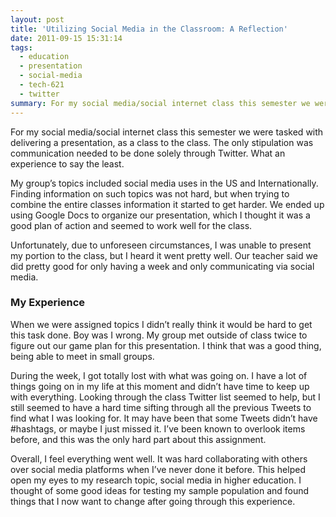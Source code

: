 ```yaml
---
layout: post
title: 'Utilizing Social Media in the Classroom: A Reflection'
date: 2011-09-15 15:31:14
tags:
  - education
  - presentation
  - social-media
  - tech-621
  - twitter
summary: For my social media/social internet class this semester we were tasked with delivering a presentation, as a class to the class. The only stipulation was communication needed to be done solely through Twitter. What an experience to say the least
---
```

For my social media/social internet class this semester we were tasked with delivering a presentation, as a class to the class. The only stipulation was communication needed to be done solely through Twitter. What an experience to say the least.

My group’s topics included social media uses in the US and Internationally. Finding information on such topics was not hard, but when trying to combine the entire classes information it started to get harder. We ended up using Google Docs to organize our presentation, which I thought it was a good plan of action and seemed to work well for the class.

Unfortunately, due to unforeseen circumstances, I was unable to present my portion to the class, but I heard it went pretty well. Our teacher said we did pretty good for only having a week and only communicating via social media.

### My Experience

When we were assigned topics I didn’t really think it would be hard to get this task done. Boy was I wrong. My group met outside of class twice to figure out our game plan for this presentation. I think that was a good thing, being able to meet in small groups.

During the week, I got totally lost with what was going on. I have a lot of things going on in my life at this moment and didn’t have time to keep up with everything. Looking through the class Twitter list seemed to help, but I still seemed to have a hard time sifting through all the previous Tweets to find what I was looking for. It may have been that some Tweets didn’t have #hashtags, or maybe I just missed it. I’ve been known to overlook items before, and this was the only hard part about this assignment.

Overall, I feel everything went well. It was hard collaborating with others over social media platforms when I’ve never done it before. This helped open my eyes to my research topic, social media in higher education. I thought of some good ideas for testing my sample population and found things that I now want to change after going through this experience.